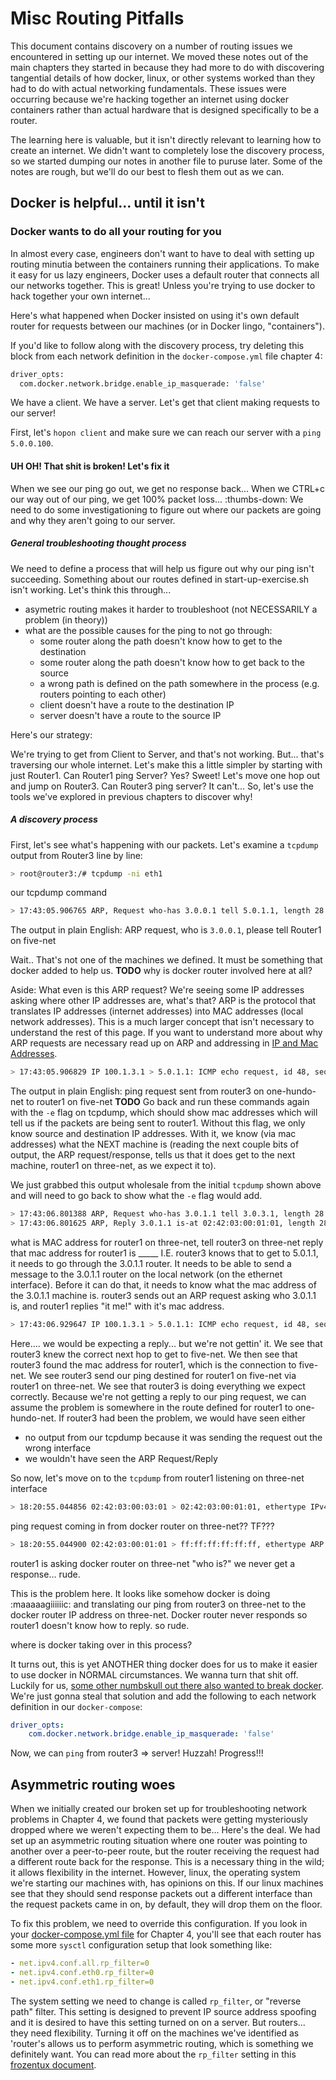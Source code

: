 # Misc Routing Pitfalls

This document contains discovery on a number of routing issues we encountered in setting up our internet. We moved these notes out of the main chapters they started in because they had more to do with discovering tangential details of how docker, linux, or other systems worked than they had to do with actual networking fundamentals. These issues were occurring because we're hacking together an internet using docker containers rather than actual hardware that is designed specifically to be a router.

The learning here is valuable, but it isn't directly relevant to learning how to create an internet. We didn't want to completely lose the discovery process, so we started dumping our notes in another file to puruse later. Some of the notes are rough, but we'll do our best to flesh them out as we can.

## Docker is helpful... until it isn't

### Docker wants to do all your routing for you

In almost every case, engineers don't want to have to deal with setting up routing minutia between the containers running their applications. To make it easy for us lazy engineers, Docker uses a default router that connects all our networks together. This is great! Unless you're trying to use docker to hack together your own internet...

Here's what happened when Docker insisted on using it's own default router for requests between our machines (or in Docker lingo, "containers").

If you'd like to follow along with the discovery process, try deleting this block from each network definition in the `docker-compose.yml` file chapter 4:

```bash
driver_opts:
  com.docker.network.bridge.enable_ip_masquerade: 'false'
```

We have a client. We have a server. Let's get that client making requests to our server!

First, let's `hopon client` and make sure we can reach our server with a `ping 5.0.0.100`.

#### UH OH! That shit is broken! Let's fix it

When we see our ping go out, we get no response back... When we CTRL+c our way out of our ping, we get 100% packet loss... :thumbs-down: We need to do some investigationing to figure out where our packets are going and why they aren't going to our server.

##### General troubleshooting thought process

We need to define a process that will help us figure out why our ping isn't succeeding. Something about our routes defined in start-up-exercise.sh isn't working. Let's think this through...

- asymetric routing makes it harder to troubleshoot (not NECESSARILY a problem (in theory))
- what are the possible causes for the ping to not go through:
  - some router along the path doesn't know how to get to the destination
  - some router along the path doesn't know how to get back to the source
  - a wrong path is defined on the path somewhere in the process (e.g. routers pointing to each other)
  - client doesn't have a route to the destination IP
  - server doesn't have a route to the source IP

Here's our strategy:

We're trying to get from Client to Server, and that's not working. But... that's traversing our whole internet. Let's make this a little simpler by starting with just Router1. Can Router1 ping Server? Yes? Sweet! Let's move one hop out and jump on Router3. Can Router3 ping server? It can't... So, let's use the tools we've explored in previous chapters to discover why!

##### A discovery process

First, let's see what's happening with our packets. Let's examine a `tcpdump` output from Router3 line by line:

```bash
> root@router3:/# tcpdump -ni eth1
```

our tcpdump command

```bash
> 17:43:05.906765 ARP, Request who-has 3.0.0.1 tell 5.0.1.1, length 28
```

The output in plain English: ARP request, who is `3.0.0.1`, please tell Router1 on five-net

Wait.. That's not one of the machines we defined. It must be something that docker added to help us.
**TODO** why is docker router involved here at all?

Aside: What even is this ARP request? We're seeing some IP addresses asking where other IP addresses are, what's that? ARP is the protocol that translates IP addresses (internet addresses) into MAC addresses (local network addresses). This is a much larger concept that isn't necessary to understand the rest of this page. If you want to understand more about why ARP requests are necessary read up on ARP and addressing in [IP and Mac Addresses](../appendix/ip-and-mac-addresses.md).

```bash
> 17:43:05.906829 IP 100.1.3.1 > 5.0.1.1: ICMP echo request, id 48, seq 5, length 64
```

The output in plain English: ping request sent from router3 on one-hundo-net to router1 on five-net
**TODO** Go back and run these commands again with the `-e` flag on tcpdump, which should show mac addresses which will tell us if the packets are being sent to router1. Without this flag, we only know source and destination IP addresses. With it, we know (via mac addresses) what the NEXT machine is (reading the next couple bits of output, the ARP request/response, tells us that it does get to the next machine, router1 on three-net, as we expect it to).

We just grabbed this output wholesale from the initial `tcpdump` shown above and will need to go back to show what the `-e` flag would add.

```bash
> 17:43:06.801388 ARP, Request who-has 3.0.1.1 tell 3.0.3.1, length 28
> 17:43:06.801625 ARP, Reply 3.0.1.1 is-at 02:42:03:00:01:01, length 28
```

what is MAC address for router1 on three-net, tell router3 on three-net
reply that mac address for router1 is _____
I.E. router3 knows that to get to 5.0.1.1, it needs to go through the 3.0.1.1 router. It needs to be able to send a message to the 3.0.1.1 router on the local network (on the ethernet interface). Before it can do that, it needs to know what the mac address of the 3.0.1.1 machine is. router3 sends out an ARP request asking who 3.0.1.1 is, and router1 replies "it me!" with it's mac address.

```bash
> 17:43:06.929647 IP 100.1.3.1 > 5.0.1.1: ICMP echo request, id 48, seq 6, length 64
```

Here.... we would be expecting a reply... but we're not gettin' it.
We see that router3 knew the correct next hop to get to five-net. We then see that router3 found the mac address for router1, which is the connection to five-net. We see router3 send our ping destined for router1 on five-net via router1 on three-net. We see that router3 is doing everything we expect correctly. Because we're not getting a reply to our ping request, we can assume the problem is somewhere in the route defined for router1 to one-hundo-net.
If router3 had been the problem, we would have seen either

- no output from our tcpdump because it was sending the request out the wrong interface
- we wouldn't have seen the ARP Request/Reply

So now, let's move on to the `tcpdump` from router1 listening on three-net interface

```bash
> 18:20:55.044856 02:42:03:00:03:01 > 02:42:03:00:01:01, ethertype IPv4 (0x0800), length 98: 3.0.0.1 > 5.0.1.1: ICMP echo request, id 54, seq 1, length 64
```

ping request coming in from docker router on three-net?? TF???

```bash
> 18:20:55.044900 02:42:03:00:01:01 > ff:ff:ff:ff:ff:ff, ethertype ARP (0x0806), length 42: Request who-has 3.0.0.1 tell 5.0.1.1, length 28
```

router1 is asking docker router on three-net "who is?"
we never get a response... rude.

This is the problem here. It looks like somehow docker is doing :maaaaagiiiiiic: and translating our ping from router3 on three-net to the docker router IP address on three-net. Docker router never responds so router1 doesn't know how to reply. so rude.

where is docker taking over in this process?

It turns out, this is yet ANOTHER thing docker does for us to make it easier to use docker in NORMAL circumstances. We wanna turn that shit off. Luckily for us, [some other numbskull out there also wanted to break docker](https://forums.docker.com/t/is-it-possible-to-disable-nat-in-docker-compose/48536/2). We're just gonna steal that solution and add the following to each network definition in our `docker-compose`:

```yml
driver_opts:
    com.docker.network.bridge.enable_ip_masquerade: 'false'
```

Now, we can `ping` from router3 => server! Huzzah! Progress!!!

## Asymmetric routing woes

When we initially created our broken set up for troubleshooting network problems in Chapter 4, we found that packets were getting mysteriously dropped where we weren't expecting them to be... Here's the deal. We had set up an asymmetric routing situation where one router was pointing to another over a peer-to-peer route, but the router receiving the request had a different route back for the response. This is a necessary thing in the wild; it allows flexibility in the internet. However, linux, the operating system we're starting our machines with, has opinions on this. If our linux machines see that they should send response packets out a different interface than the request packets came in on, by default, they will drop them on the floor.

To fix this problem, we need to override this configuration. If you look in your [docker-compose.yml file](../chapters/1.3-routing-internet-chonk/docker-compose.yml) for Chapter 4, you'll see that each router has some more `sysctl` configuration setup that look something like:

```yml
- net.ipv4.conf.all.rp_filter=0
- net.ipv4.conf.eth0.rp_filter=0
- net.ipv4.conf.eth1.rp_filter=0
```

The system setting we need to change is called `rp_filter`, or "reverse path" filter. This setting is designed to prevent IP source address spoofing and it is desired to have this setting turned on on a server. But routers... they need flexibility. Turning it off on the machines we've identified as 'router's allows us to perform asymmetric routing, which is something we definitely want. You can read more about the `rp_filter` setting in this [frozentux document](https://www.frozentux.net/ipsysctl-tutorial/ipsysctl-tutorial.html#AEN634).
